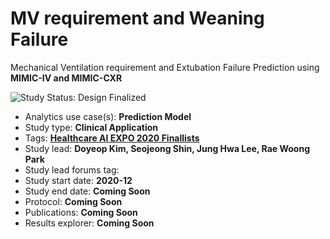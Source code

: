 # MV requirement and Weaning Failure 
 Mechanical Ventilation requirement and Extubation Failure Prediction using **MIMIC-IV and MIMIC-CXR**
 

<img src="https://img.shields.io/badge/Study%20Status-Design%20Finalized-brightgreen.svg" alt="Study Status: Design Finalized"> 

- Analytics use case(s): **Prediction Model**
- Study type: **Clinical Application**
- Tags: **[Healthcare AI EXPO 2020 Finallists](https://www.nus-datathon.com/results)**
- Study lead: **Doyeop Kim, Seojeong Shin, Jung Hwa Lee, Rae Woong Park**
- Study lead forums tag: 
- Study start date: **2020-12**
- Study end date: **Coming Soon**
- Protocol: **Coming Soon**
- Publications: **Coming Soon**
- Results explorer: **Coming Soon**
